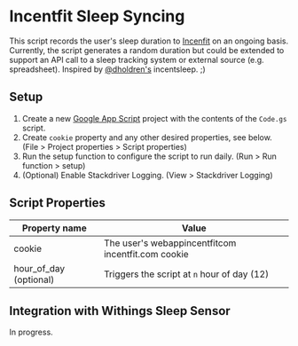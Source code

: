 # Incentfit Sleep Syncing

This script records the user's sleep duration to [Incenfit](https://incentfit.com) on an ongoing basis. Currently, the script generates a random duration but could be extended to support an API call to a sleep tracking system or external source (e.g. spreadsheet). Inspired by [@dholdren's](https://github.com/dholdren) incentsleep. ;)

## Setup

1. Create a new [Google App Script](https://script.google.com/home/my) project with the contents of the `Code.gs` script.
1. Create `cookie` property and any other desired properties, see below. (File > Project properties > Script properties)
1. Run the setup function to configure the script to run daily. (Run > Run function > setup)
1. (Optional) Enable Stackdriver Logging. (View > Stackdriver Logging)

## Script Properties

Property name | Value
------------ | -------------
cookie | The user's webappincentfitcom incentfit.com cookie
hour_of_day (optional) | Triggers the script at `n` hour of day (12)

## Integration with Withings Sleep Sensor

In progress.
